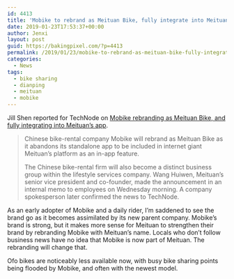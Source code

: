 ```yaml
---
id: 4413
title: 'Mobike to rebrand as Meituan Bike, fully integrate into Meituan&#8217;s app'
date: 2019-01-23T17:53:37+00:00
author: Jenxi
layout: post
guid: https://bakingpixel.com/?p=4413
permalink: /2019/01/23/mobike-to-rebrand-as-meituan-bike-fully-integrate-into-meituans-app/
categories:
  - News
tags:
  - bike sharing
  - dianping
  - meituan
  - mobike
---
```

Jill Shen reported for TechNode on [Mobike rebranding as Meituan Bike, and fully integrating into Meituan&#8217;s app](https://technode.com/2019/01/23/mobike-meituan-integration-rename/).

> Chinese bike-rental company Mobike will rebrand as Meituan Bike as it abandons its standalone app to be included in internet giant Meituan’s platform as an in-app feature.
> 
> The Chinese bike-rental firm will also become a distinct business group within the lifestyle services company. Wang Huiwen, Meituan’s senior vice president and co-founder, made the announcement in an internal memo to employees on Wednesday morning. A company spokesperson later confirmed the news to TechNode. 

As an early adopter of Mobike and a daily rider, I&#8217;m saddened to see the brand go as it becomes assimilated by its new parent company. Mobike&#8217;s brand is strong, but it makes more sense for Meituan to strengthen their brand by rebranding Mobike with Meituan&#8217;s name. Locals who don&#8217;t follow business news have no idea that Mobike is now part of Meituan. The rebranding will change that.

Ofo bikes are noticeably less available now, with busy bike sharing points being flooded by Mobike, and often with the newest model.